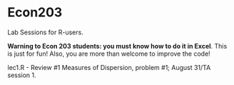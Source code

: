 # Econ203
Lab Sessions for R-users. 

**Warning to Econ 203 students: you must know how to do it in Excel**. This is just for fun! Also, you are more than welcome to improve the code!

lec1.R - Review #1 Measures of Dispersion, problem #1; August 31/TA session 1. 
